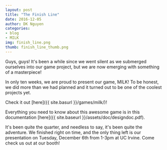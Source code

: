 ```yaml
---
layout: post
title: "The Finish Line"
date: 2016-12-05
author: DK Nguyen
categories:
- blog
- MILK
img: finish_line.png
thumb: finish_line_thumb.png
---
```

Guys, guys! It's been a while since we went silent as we submerged ourselves into our game project, but we are now emerging with something of a masterpiece!

In only ten weeks, we are proud to present our game, MILK! To be honest, we did more than we had planned and it turned out to be one of the coolest projects yet.

Check it out [here]({{ site.basurl }}/games/milk/)!

Everything you need to know about this awesome game is in this documentation [here]({{ site.baseurl }}/assets/doc/designdoc.pdf).

It's been quite the quarter, and needless to say, it's been quite the adventure. We finished right on time, and the only thing left is our presentation on Tuesday, December 6th from 1-3pm at UC Irvine. Come check us out at our booth!
